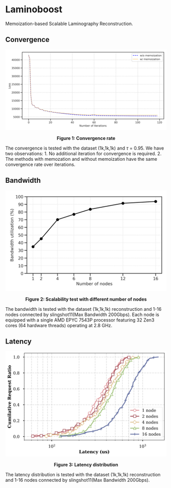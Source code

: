 # Laminoboost 

Memoization-based Scalable Laminography Reconstruction.

## Convergence
![Figure 1: Convergence](./images/curve.png)

<p align="center"><b>Figure 1: Convergence rate</b> 

 The convergence is tested with the dataset (1k,1k,1k) and $\tau$ = 0.95. We have two observations: 1. No additional iteration for convergence is required. 2. The methods with memozation and without memoization have the same convergence rate over iterations.


## Bandwidth 
![Figure 2: Bandwidth](./images/bandwidth_vs_node_number.png)

<p align="center"><b>Figure 2: Scalability test with different number of nodes</b> 

The bandwidth is tested with the dataset (1k,1k,1k) reconstruction and 1-16 nodes connected by slingshot11(Max Bandwidth 200Gbps). Each node is equipped with a single AMD EPYC 7543P processor featuring 32 Zen3 cores (64 hardware threads) operating at 2.8 GHz. 


## Latency
![Figure 3: Latency](./images/latency.png)

<p align="center"><b>Figure 3: Latency distribution</b> 

The latency distribution is tested with the dataset (1k,1k,1k) reconstruction and 1-16 nodes connected by slingshot11(Max Bandwidth 200Gbps).
